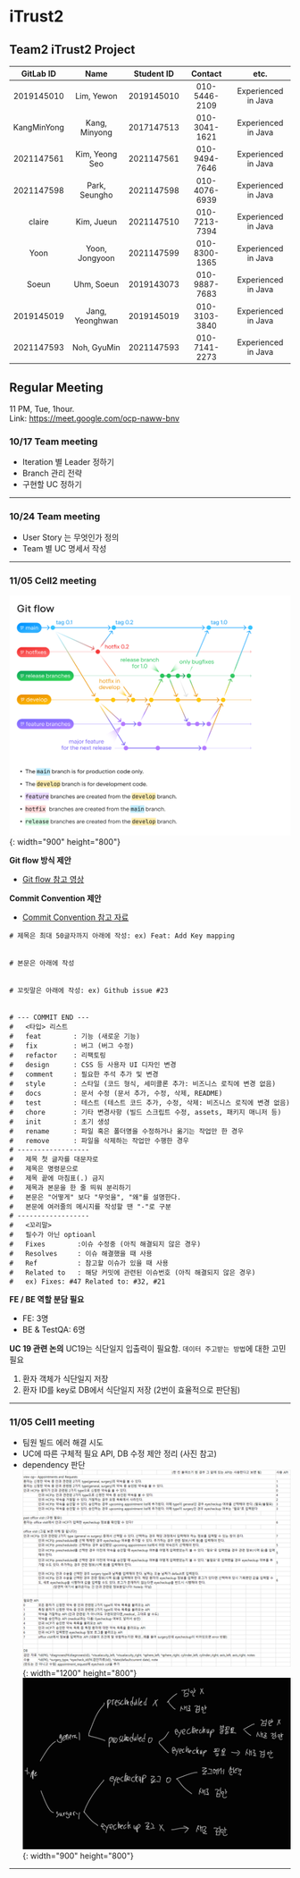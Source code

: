 # iTrust2



## Team2 iTrust2 Project
| GitLab ID | Name |Student ID|    Contact    | etc. |
|:---:|:---:|:---:|:-------------:|:---:|
| 2019145010 | Lim, Yewon | 2019145010 | 010-5446-2109 | Experienced in Java |
| KangMinYong | Kang, Minyong | 2017147513 | 010-3041-1621 | Experienced in Java |
| 2021147561 | Kim, Yeong Seo | 2021147561 | 010-9494-7646 | Experienced in Java |
| 2021147598 | Park, Seungho  | 2021147598 | 010-4076-6939 | Experienced in Java |
| claire | Kim, Jueun | 2021147510 | 010-7213-7394 | Experienced in Java |
| Yoon | Yoon, Jongyoon | 2021147599 | 010-8300-1365 | Experienced in Java |
| Soeun | Uhm, Soeun | 2019143073 | 010-9887-7683 | Experienced in Java |
| 2019145019| Jang, Yeonghwan | 2019145019 | 010-3103-3840 | Experienced in Java |
| 2021147593 | Noh, GyuMin | 2021147593 | 010-7141-2273 | Experienced in Java |

## Regular Meeting

11 PM, Tue, 1hour.  
Link: https://meet.google.com/ocp-naww-bnv

### 10/17 Team meeting
- Iteration 별 Leader 정하기
- Branch 관리 전략 
- 구현할 UC 정하기
- - -

### 10/24 Team meeting
- User Story 는 무엇인가 정의
- Team 별 UC 명세서 작성 
- - -

### 11/05 Cell2 meeting
![git-flow](img/git-flow.png){: width="900" height="800"}

**Git flow 방식 제안**
- [Git flow 참고 영상](https://youtu.be/EV3FZ3cWBp8)

**Commit Convention 제안**
- [Commit Convention 참고 자료](https://velog.io/@shin6403/Git-git-%EC%BB%A4%EB%B0%8B-%EC%BB%A8%EB%B2%A4%EC%85%98-%EC%84%A4%EC%A0%95%ED%95%98%EA%B8%B0)
```
# 제목은 최대 50글자까지 아래에 작성: ex) Feat: Add Key mapping  


# 본문은 아래에 작성  


# 꼬릿말은 아래에 작성: ex) Github issue #23  


# --- COMMIT END ---  
#   <타입> 리스트  
#   feat        : 기능 (새로운 기능)  
#   fix         : 버그 (버그 수정)  
#   refactor    : 리팩토링  
#   design      : CSS 등 사용자 UI 디자인 변경  
#   comment     : 필요한 주석 추가 및 변경  
#   style       : 스타일 (코드 형식, 세미콜론 추가: 비즈니스 로직에 변경 없음)  
#   docs        : 문서 수정 (문서 추가, 수정, 삭제, README)  
#   test        : 테스트 (테스트 코드 추가, 수정, 삭제: 비즈니스 로직에 변경 없음)  
#   chore       : 기타 변경사항 (빌드 스크립트 수정, assets, 패키지 매니저 등)  
#   init        : 초기 생성  
#   rename      : 파일 혹은 폴더명을 수정하거나 옮기는 작업만 한 경우  
#   remove      : 파일을 삭제하는 작업만 수행한 경우  
# ------------------  
#   제목 첫 글자를 대문자로  
#   제목은 명령문으로  
#   제목 끝에 마침표(.) 금지  
#   제목과 본문을 한 줄 띄워 분리하기  
#   본문은 "어떻게" 보다 "무엇을", "왜"를 설명한다.  
#   본문에 여러줄의 메시지를 작성할 땐 "-"로 구분  
# ------------------  
#   <꼬리말>  
#   필수가 아닌 optioanl  
#   Fixes        :이슈 수정중 (아직 해결되지 않은 경우)  
#   Resolves     : 이슈 해결했을 때 사용  
#   Ref          : 참고할 이슈가 있을 때 사용  
#   Related to   : 해당 커밋에 관련된 이슈번호 (아직 해결되지 않은 경우)  
#   ex) Fixes: #47 Related to: #32, #21 
```
**FE / BE 역할 분담 필요**
- FE: 3명
- BE & TestQA: 6명

**UC 19 관련 논의**
UC19는 식단일지 입출력이 필요함.
`데이터 주고받는 방법`에 대한 고민 필요
1. 환자 객체가 식단일지 저장
2. 환자 ID를 key로 DB에서 식단일지 저장
(2번이 효율적으로 판단됨)
- - -

### 11/05 Cell1 meeting
- 팀원 빌드 에러 해결 시도
- UC에 따른 구체적 필요 API, DB 수정 제안 정리 (사진 참고)
- dependency 판단
![cell1_api-table](img/cell1_api-table.png){: width="1200" height="800"}
![cell1_api-flow](img/cell1_api-flow.jpg){: width="900" height="800"}
- - - 

